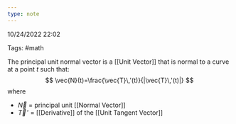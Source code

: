 ```yaml
---
type: note
---
```

10/24/2022 22:02

Tags: #math 

The principal unit normal vector is a [[Unit Vector]] that is normal to a curve at a point $t$ such that:
$$
\vec{N}(t)=\frac{\vec{T}\,'(t)}{|\vec{T}\,'(t)|}
$$
where
- $\vec{N}$ = principal unit [[Normal Vector]]
- $\vec{T}\,'$ = [[Derivative]] of the [[Unit Tangent Vector]]
